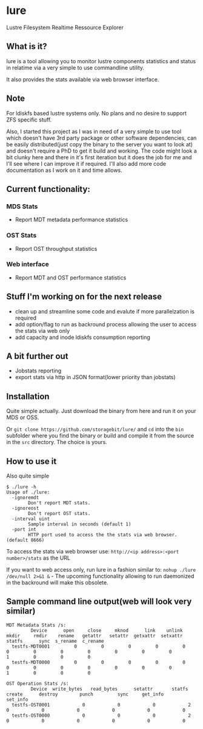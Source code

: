 # lure
Lustre Filesystem Realtime Ressource Explorer

## What is it?
lure is a tool allowing you to monitor lustre components statistics and status in relatime via a very simple to use commandline utility. 

It also provides the stats available via web browser interface.

## Note
For ldiskfs based lustre systems only. No plans and no desire to support ZFS specific stuff.

Also, I started this project as I was in need of a very simple to use tool which doesn't have 3rd party package or other software dependencies, can be easily distributed(just copy the binary to the server you want to look at) and doesn't require a PhD to get it build and working.
The code might look a bit clunky here and there in it's first iteration but it does the job for me and I'll see where I can improve it if required.
I'll also add more code documentation as I work on it and time allows.

## Current functionality:
### MDS Stats
- Report MDT metadata performance statistics

### OST Stats
- Report OST throughput statistics

### Web interface
- Report MDT and OST performance statistics

## Stuff I'm working on for the next release
- clean up and streamline some code and evalute if more parallelzation is required
- add option/flag to run as backround process allowing the user to access the stats via web only
- add capacity and inode ldiskfs consumption reporting

## A bit further out
- Jobstats reporting
- export stats via http in JSON format(lower priority than jobstats)

## Installation
Quite simple actually. 
Just download the binary from here and run it on your MDS or OSS.

Or `git clone https://github.com/storagebit/lure/` and `cd` into the `bin` subfolder where you find the binary or build and compile it from the source in the `src` directory.
The choice is yours.

## How to use it
Also quite simple
```
$ ./lure -h
Usage of ./lure:
  -ignoremdt
    	Don't report MDT stats.
  -ignoreost
    	Don't report OST stats.
  -interval uint
    	Sample interval in seconds (default 1)
  -port int
    	HTTP port used to access the the stats via web browser. (default 8666)

```
To access the stats via web browser use: `http://<ip address>:<port number>/stats` as the URL

If you want to web access only, run lure in a fashion similar to: `nohup ./lure /dev/null 2>&1 &` - The upcoming functionality allowing to run daemonized in the backround will make this obsolete.

## Sample command line output(web will look very similar)
```
MDT Metadata Stats /s:
         Device      open     close     mknod      link    unlink     mkdir     rmdir    rename   getattr   setattr  getxattr  setxattr    statfs      sync  s_rename  c_rename
  testfs-MDT0001         0         0         0         0         0         0         0         0         0         0         0         0         1         0         0         0
  testfs-MDT0000         0         0         0         0         0         0         0         0         0         0         0         0         1         0         0         0

OST Operation Stats /s:
         Device  write_bytes   read_bytes      setattr       statfs       create      destroy        punch         sync     get_info     set_info
  testfs-OST0001            0            0            0            2            0            0            0            0            0            0
  testfs-OST0000            0            0            0            2            0            0            0            0            0            0
```
